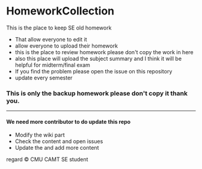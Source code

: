 # HomeworkCollection
This is the place to keep SE old homework
- That allow everyone to edit it
- allow everyone to upload their homework 
- this is the place to review homework please don't copy the work in here
- also this place will upload the subject summary and I think it will be helpful for midterm/final exam
- If you find the problem please open the issue on this repository
- update every semester
### This is only the backup homework please don't copy it thank you.

<hr>

#### We need more contributor to do update this repo
- Modify the wiki part
- Check the content and open issues
- Update the and add more content

regard 
&copy; CMU CAMT SE student 

